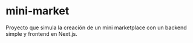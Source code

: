 # mini-market
Proyecto que simula la creación de un mini marketplace con un backend simple y frontend en Next.js.
